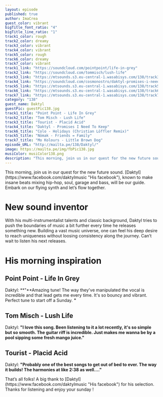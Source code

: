 ```yaml
---
layout: episode
published: true
author: ImaCrea
guest_color: vibrant
bigTitle_font_ratio: "4"
bigTitle_line_ratio: "1"
track1_color: rough
track2_color: dreamy
track3_color: vibrant
track4_color: vibrant
track5_color: rough
track6_color: dreamy
track7_color: vibrant
track1_link: "https://soundcloud.com/pointpoint/life-in-grey"
track2_link: "https://soundcloud.com/tommisch/lush-life"
track3_link: "https://mtsounds.s3.eu-central-1.wasabisys.com/138/track3.mp3"
track4_link: "https://soundcloud.com/cosmonostro/daktyl-promises-i-need-to-keep?in=cosmonostro/sets/daktyl-chase-road"
track5_link: "https://mtsounds.s3.eu-central-1.wasabisys.com/138/track5.mp3"
track6_link: "https://mtsounds.s3.eu-central-1.wasabisys.com/138/track6.mp3"
track7_link: "https://mtsounds.s3.eu-central-1.wasabisys.com/138/track7.mp3"
category: "138"
guest_name: Daktyl
guestPic: guestPic138.jpg
track1_title: "Point Point - Life In Grey"
track2_title: "Tom Misch - Lush Life"
track3_title: "Tourist - Placid Acid"
track4_title: "Daktyl - Promises I Need To Keep"
track6_title: "Colo - Holidays (Christian Löffler Remix)"
track5_title: "Nömak - Friends = Family"
track7_title: "Mo Kolours - Little Brown Dog"
episode_URL: "http://mailta.pe/138/Daktyl/"
image: https://mailta.pe/img/fbPic138.jpg
musiColor: musiColor138.png
description: "This morning, join us in our quest for the new future sound. Daktyl, known to make insane beats mixing hip-hop, soul, garage and bass, will be our guide. Embark on our flying synth and let’s flow together."
---
```


<p id="introduction">
This morning, join us in our quest for the new future sound. [Daktyl](https://www.facebook.com/daktylmusic "His facebook"), known to make insane beats mixing hip-hop, soul, garage and bass, will be our guide. Embark on our flying synth and let’s flow together.</p>

# New sound inventor

With his multi-instrumentalist talents and classic background, Daktyl tries to push the boundaries of music a bit further every time he releases something new. Building a vast music universe, one can feel his deep desire to reach uniqueness without loosing consistency along the journey. Can’t wait to listen his next releases.

# His morning inspiration

## Point Point - Life In Grey
Daktyl: **"**Amazing tune! The way they've manipulated the vocal is incredible and that lead gets me every time. It's so bouncy and vibrant. Perfect tune to start off a Sunday. **"**

## Tom Misch - Lush Life
Daktyl: **"**I love this song. Been listening to it a lot recently, it's so simple but so smooth. The guitar riff is incredible. Just makes me wanna be by a pool sipping some fresh mango juice.**"**

## Tourist - Placid Acid
Daktyl: **"**Probably one of the best songs to get out of bed to ever. The way it builds! The harmonies at like 2:38 as well....**"**

<p id="outroduction">
That’s all folks! A big thank to [Daktyl](https://www.facebook.com/daktylmusic "His facebook") for his selection. Thanks for listening and enjoy your sunday !
</p>